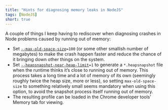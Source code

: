 ```yaml
---
title: "Hints for diagnosing memory leaks in NodeJS"
tags: [NodeJS]
short: true
---
```

A couple of things I keep having to rediscover when diagnosing crashes in Node problems caused by running out of memory:

* Set <code><a href="https://nodejs.org/api/cli.html#--max-old-space-sizesize-in-megabytes">--max-old-space-size</a>=100</code> (or some other smallish number of megabytes) to make the crash happen faster and reduce the chance of it bringing down other things on the system.
* Set <code><a href="https://nodejs.org/api/cli.html#--heapsnapshot-near-heap-limitmax_count">--heapsnapshot-near-heap-limit</a>=1</code> to generate a `*.heapsnapshot` file when the runtime thinks it’s close to running out of memory. This process takes a long time and a lot of memory of its own (seemingly roughly twice the heap size, more or less), so setting `max-old-space-size` to something relatively small seems mandatory when using this option, to avoid the snapshot process itself running out of memory.
* The resulting profile can be loaded in the Chrome developer tools’ Memory tab for viewing.
